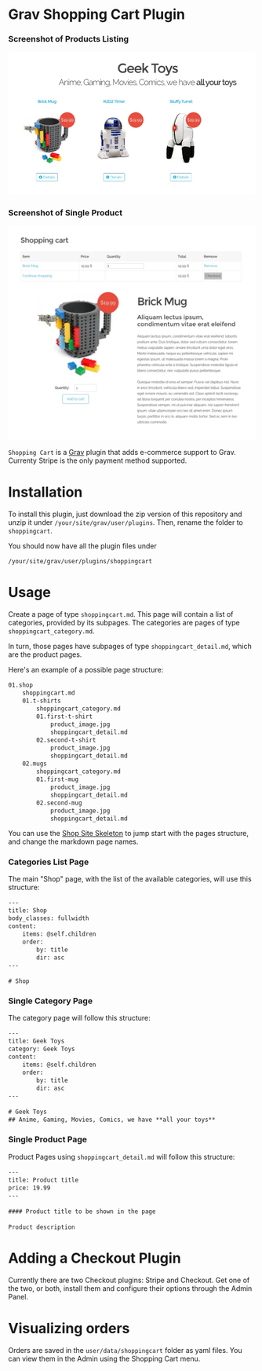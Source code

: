 # Grav Shopping Cart Plugin

### Screenshot of Products Listing

![Screenshot](assets/screenshot1.jpg)

### Screenshot of Single Product

![Screenshot](assets/screenshot2.jpg)

`Shopping Cart` is a [Grav](http://github.com/getgrav/grav) plugin that adds e-commerce support to Grav. Currenty Stripe is the only payment method supported.

# Installation

To install this plugin, just download the zip version of this repository and unzip it under `/your/site/grav/user/plugins`. Then, rename the folder to `shoppingcart`.

You should now have all the plugin files under

	/your/site/grav/user/plugins/shoppingcart

# Usage

Create a page of type `shoppingcart.md`.
This page will contain a list of categories, provided by its subpages.
The categories are pages of type `shoppingcart_category.md`.

In turn, those pages have subpages of type `shoppingcart_detail.md`, which are the product pages.

Here's an example of a possible page structure:

```
01.shop
	shoppingcart.md
	01.t-shirts
		shoppingcart_category.md
		01.first-t-shirt
			product_image.jpg
			shoppingcart_detail.md
		02.second-t-shirt
			product_image.jpg
			shoppingcart_detail.md
	02.mugs
		shoppingcart_category.md
		01.first-mug
			product_image.jpg
			shoppingcart_detail.md
		02.second-mug
			product_image.jpg
			shoppingcart_detail.md
```

You can use the [Shop Site Skeleton](https://github.com/getgrav/grav-skeleton-shop-site) to jump start with the pages structure, and change the markdown page names.

### Categories List Page

The main "Shop" page, with the list of the available categories, will use this structure:

```
---
title: Shop
body_classes: fullwidth
content:
    items: @self.children
    order:
        by: title
        dir: asc
---

# Shop
```

### Single Category Page

The category page will follow this structure:

```
---
title: Geek Toys
category: Geek Toys
content:
    items: @self.children
    order:
        by: title
        dir: asc
---

# Geek Toys
## Anime, Gaming, Movies, Comics, we have **all your toys**
```

### Single Product Page

Product Pages using `shoppingcart_detail.md` will follow this structure:

```
---
title: Product title
price: 19.99
---

#### Product title to be shown in the page

Product description
```

# Adding a Checkout Plugin

Currently there are two Checkout plugins: Stripe and Checkout. Get one of the two, or both, install them and configure their options through the Admin Panel.

# Visualizing orders

Orders are saved in the `user/data/shoppingcart` folder as yaml files. You can view them in the Admin using the Shopping Cart menu.